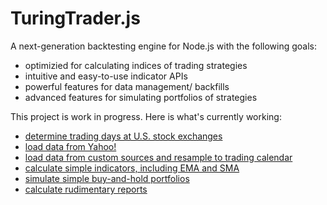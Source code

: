 # TuringTrader.js

A next-generation backtesting engine for Node.js with the following goals:

-   optimizied for calculating indices of trading strategies
-   intuitive and easy-to-use indicator APIs
-   powerful features for data management/ backfills
-   advanced features for simulating portfolios of strategies

This project is work in progress. Here is what's currently working:
* [determine trading days at U.S. stock exchanges](https://github.com/fbertram/TuringTrader.js/blob/main/__tests__/test-0200-calendar.js)
* [load data from Yahoo!](https://github.com/fbertram/TuringTrader.js/blob/main/__tests__/test-0400-asset.js)
* [load data from custom sources and resample to trading calendar](https://github.com/fbertram/TuringTrader.js/blob/main/__tests__/test-0405-custom-asset.js)
* [calculate simple indicators, including EMA and SMA](https://github.com/fbertram/TuringTrader.js/blob/main/__tests__/test-0505-indicator-num.js)
* [simulate simple buy-and-hold portfolios](https://github.com/fbertram/TuringTrader.js/blob/main/__tests__/test-0600-buy-and-hold.js)
* [calculate rudimentary reports](https://github.com/fbertram/TuringTrader.js/blob/main/__tests__/test-5000-metrics.js)
